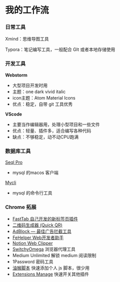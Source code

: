 # 我的工作流

### 日常工具

Xmind：思维导图工具

Typora：笔记编写工具，一般配合 GIt 或者本地存储使用

### 开发工具

**Webstorm**

- 大型项目开发时用
- 主题：one dark vivid italic
- icon主题：Atom Material Icons
- 优点：稳定，自带 git 工具优秀

**VScode**

- 主要当作编辑器用，处理小型项目和一些文件
- 优点：轻量、插件多，适合编写各种代码
- 缺点：不够稳定，动不动CPU跑满

### 数据库工具

[Seql Pro](https://www.sequelpro.com/)

- mysql 的macos 客户端

[Mycli](https://www.mycli.net/)

- mysql 的命令行工具

### Chrome 拓展

- [FastTab 自己开发的新标签页插件](https://github.com/Houserqu/fast-tab)
- [二维码生成器 (Quick QR)](https://chrome.google.com/webstore/detail/quick-qr-code-generator/afpbjjgbdimpioenaedcjgkaigggcdpp)
- [AdBlock — 最佳广告拦截工具](https://chrome.google.com/webstore/detail/adblock-%E2%80%94-best-ad-blocker/gighmmpiobklfepjocnamgkkbiglidom/reviews)
- [FeHelper  Web开发者助手](https://github.com/zxlie/FeHelper)
- [Notion Web Clipper](https://www.notion.so/Web-Clipper-ba54b19ecaeb466b8070b9e683c5fce1)
- [SwitchyOmega](https://chrome.google.com/webstore/detail/proxy-switchyomega/padekgcemlokbadohgkifijomclgjgif) 浏览器代理工具
- Medium Unlimited 解锁 medium 阅读限制
- 1Password 密码工具
- [油猴脚本](https://www.tampermonkey.net/) 快速添加个人 js 脚本，很少用
- [Extensions Manage](https://chrome.google.com/webstore/detail/extensions-manager-aka-sw/lpleipinonnoibneeejgjnoeekmbopbc) 快速开关其他插件